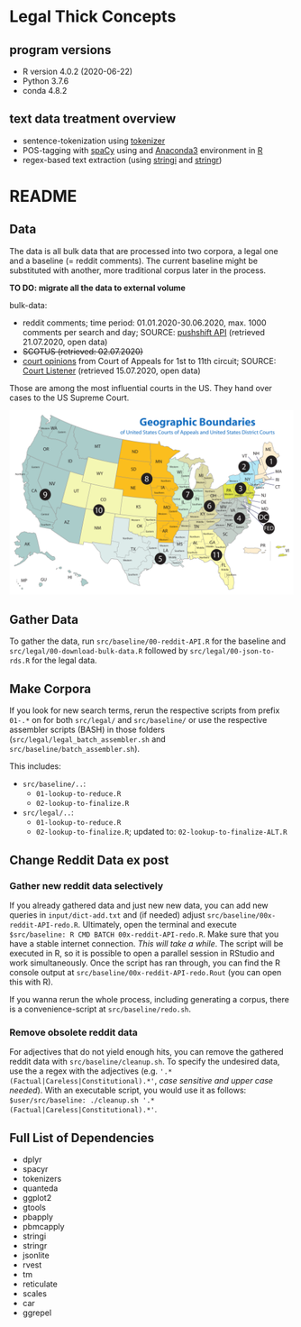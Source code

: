 # Legal Thick Concepts

## program versions
- R version 4.0.2 (2020-06-22)
- Python 3.7.6
- conda 4.8.2

## text data treatment overview
- sentence-tokenization using [tokenizer](https://cran.r-project.org/web/packages/tokenizers/)
- POS-tagging with [spaCy](https://spacy.io/) using and [Anaconda3](https://www.anaconda.com/products/individual) environment in [R](https://www.r-project.org/)
- regex-based text extraction (using [stringi](https://cran.r-project.org/web/packages/stringi/index.html) and [stringr](https://cran.r-project.org/web/packages/stringr/))

# README

## Data
The data is all bulk data that are processed into two corpora, a legal one and a baseline (= reddit comments). The current baseline might be substituted with another, more traditional corpus later in the process.

**TO DO: migrate all the data to external volume**

bulk-data:
- reddit comments; time period: 01.01.2020-30.06.2020, max. 1000 comments per search and day; SOURCE: [pushshift API](https://pushshift.io/api-parameters/) (retrieved 21.07.2020, open data)
- ~~SCOTUS (retrieved: 02.07.2020)~~
- [court opinions](https://legal-dictionary.thefreedictionary.com/Court+Opinion) from Court of Appeals for 1st to 11th circuit; SOURCE: [Court Listener](https://www.courtlistener.com/api/bulk-info/) (retrieved 15.07.2020, open data)

Those are among the most influential courts in the US. They hand over cases to the US Supreme Court.

![Court of Appeals](/res/img/2560px-US_Court_of_Appeals_and_District_Court_map.svg.png)

## Gather Data
To gather the data, run `src/baseline/00-reddit-API.R` for the baseline and `src/legal/00-download-bulk-data.R` followed by `src/legal/00-json-to-rds.R` for the legal data.

## Make Corpora
If you look for new search terms, rerun the respective scripts from prefix `01-.*` on for both `src/legal/` and `src/baseline/` or use the respective assembler scripts (BASH) in those folders (`src/legal/legal_batch_assembler.sh` and `src/baseline/batch_assembler.sh`).

This includes:
- `src/baseline/..`:
    - `01-lookup-to-reduce.R`
    - `02-lookup-to-finalize.R`
- `src/legal/..`:
    - `01-lookup-to-reduce.R`
    - `02-lookup-to-finalize.R`; updated to: `02-lookup-to-finalize-ALT.R`

## Change Reddit Data ex post
### Gather new reddit data selectively
If you already gathered data and just new new data, you can add new queries in `input/dict-add.txt` and (if needed) adjust `src/baseline/00x-reddit-API-redo.R`. Ultimately, open the terminal and execute `$src/baseline: R CMD BATCH 00x-reddit-API-redo.R`. Make sure that you have a stable internet connection. *This will take a while*. The script will be executed in R, so it is possible to open a parallel session in RStudio and work simultaneously. Once the script has ran through, you can find the R console output at `src/baseline/00x-reddit-API-redo.Rout` (you can open this with R).

If you wanna rerun the whole process, including generating a corpus, there is a convenience-script at `src/baseline/redo.sh`.

### Remove obsolete reddit data
For adjectives that do not yield enough hits, you can remove the gathered reddit data with `src/baseline/cleanup.sh`. To specify the undesired data, use the a regex with the adjectives (e.g. `'.*(Factual|Careless|Constitutional).*'`, *case sensitive and upper case needed*). With an executable script, you would use it as follows: `$user/src/baseline: ./cleanup.sh '.*(Factual|Careless|Constitutional).*'`.

## Full List of Dependencies
- dplyr
- spacyr
- tokenizers
- quanteda
- ggplot2
- gtools
- pbapply
- pbmcapply
- stringi
- stringr
- jsonlite
- rvest
- tm
- reticulate
- scales
- car
- ggrepel
